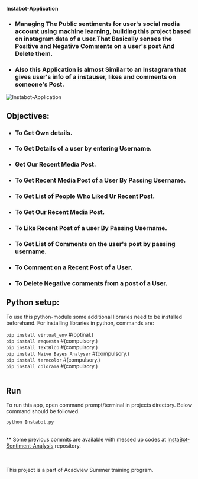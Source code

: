 **Instabot-Application**

* ### Managing The Public sentiments for user's social media account using machine learning, building this project based on instagram data of a user.That Basically senses the Positive and Negative Comments on a user's post And Delete them.

* ### Also this Application is almost Similar to an **Instagram** that gives user's info of a instauser, likes and comments on someone's Post.

![Instabot-Application](instabot.png)

 ## Objectives:
 * ### To Get Own details.
 * ### To Get Details of a user by entering Username.
 * ### Get Our Recent Media Post.
 * ### To Get Recent Media Post of a User By Passing Username.
 * ### To Get List of People Who Liked Ur Recent Post.
 * ### To Get Our Recent Media Post.
 * ### To Like Recent Post of a user By Passing Username.
 * ### To Get List of Comments on the user's post by passing username.
 * ### To Comment on a Recent Post of a User.
 * ### To Delete Negative comments from a post of a User.

 ## Python setup:<br>
 To use this python-module some additional libraries need to be installed beforehand. For installing libraries in python, commands are:

 `pip install virtual_env` #(optinal.)<br>
 `pip install requests` #(compulsory.)<br>
 `pip install TextBlob` #(compulsory.)<br>
 `pip install Naive Bayes Analyser` #(compulsory.)<br>
 `pip install termcolor` #(compulsory.)<br>
 `pip install colorama` #(compulsory.)<br>
 <br>
 ## Run<br>
 To run this app, open command prompt/terminal in projects directory. Below command should be followed.

 `python Instabot.py`

 <br>
 ** Some previous commits are available with messed up codes at <a href="https://github.com/MukeshDubey1420/InstaBot-Sentiment-Analysis">InstaBot-Sentiment-Analysis</a> repository.

 <br><br>
 This project is a part of Acadview Summer training program.
